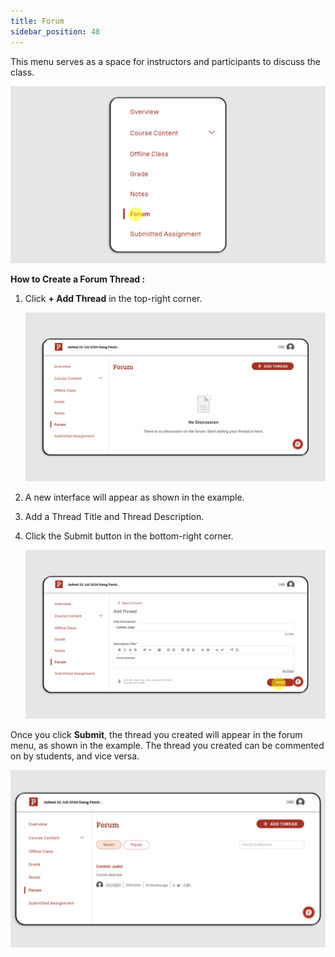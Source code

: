 ```yaml
---
title: Forum
sidebar_position: 48
---
```

This menu serves as a space for instructors and participants to discuss the class. 

![](/img/forum-eng1.png)

**How to Create a Forum Thread :**

1. Click **+ Add Thread** in the top-right corner.

   ![](/img/forum-eng2.png)
2. A new interface will appear as shown in the example.
3. Add a Thread Title and Thread Description.
4. Click the Submit button in the bottom-right corner.

   ![](/img/forum-eng3.png)

Once you click **Submit**, the thread you created will appear in the forum menu, as shown in the example. The thread you created can be commented on by students, and vice versa.

![](/img/forum-eng4.png)
